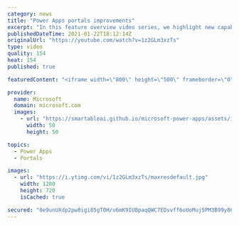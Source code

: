 ```yaml
---
category: news
title: "Power Apps portals improvements"
excerpt: "In this feature overview video series, we highlight new capabilities included in the latest update to Microsoft Power Apps.  Power Apps portals improvements bring new capabilities for makers and developers by providing a new identity management configuration experience with enhanced functionality to"
publishedDateTime: 2021-01-22T18:12:14Z
originalUrl: "https://youtube.com/watch?v=1z2GLm3xzTs"
type: video
quality: 154
heat: 154
published: true

featuredContent: "<iframe width=\"800\" height=\"500\" frameborder=\"0\" src=\"https://www.youtube.com/embed/1z2GLm3xzTs\" allow=\"accelerometer; autoplay; encrypted-media; gyroscope; picture-in-picture\" allowfullscreen></iframe>"

provider:
  name: Microsoft
  domain: microsoft.com
  images:
    - url: "https://smartableai.github.io/microsoft-power-apps/assets/images/organizations/microsoft.com-50x50.jpg"
      width: 50
      height: 50

topics:
  - Power Apps
  - Portals

images:
  - url: "https://i.ytimg.com/vi/1z2GLm3xzTs/maxresdefault.jpg"
    width: 1280
    height: 720
    isCached: true

secured: "0e9unUXdp2pw8igi85gT0H/u6mK9IUBpaqQWC7EDsvff6oUoMuj5PM3B99y864IAbbf9E9VFsrOl0Iig1EJLV4bozsVUwLS/YvYGwjRl0YfmxN9gqS13EBa1bQAdmK3W9FqB79+LJEK0pi2ysQC5EYo0ASN4+PqVVbH9GdVG4ucgX3CRlMcocsoMI3KlmIvD9XF/zTTpMzSUETGBeBWxLoZ+lXxwOKrXn2IFiUb0AuNdlKNWrMqD0hljjJI6sc457ruqDtIlKw1I1bGFn5qHBUpgDpqeJOhC7ogLunchZ8LiGPNrLrADA2gumF0w6TYX5ioQ5Bj3iOJenL12DDg89pHRbd9+P2+LIT0/O72bUEh/1RYUJYnTF99HqgMClodCSDg9JlZZVR5iosCBYIiGDyVC6cpRoDC7C1byX9r6LRyyCzo/Pizh5x8P98pm3Wxl;RZh34mdo8JVCFHXIgw9j0w=="
---
```


